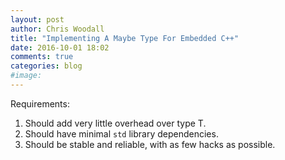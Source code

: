```yaml
---
layout: post
author: Chris Woodall
title: "Implementing A Maybe Type For Embedded C++"
date: 2016-10-01 18:02
comments: true
categories: blog
#image:
---
```


Requirements:

1. Should add very little overhead over type T.
1. Should have minimal `std` library dependencies.
1. Should be stable and reliable, with as few hacks as possible.
